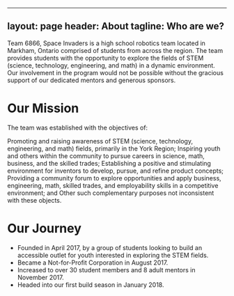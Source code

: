 ------ 
layout: page
header: About
tagline: Who are we?
---
Team 6866, Space Invaders is a high school robotics team located in Markham, Ontario comprised of students from across the region. The team provides students with the opportunity to explore the fields of STEM (science, technology, engineering, and math) in a dynamic environment. Our involvement in the program would not be possible without the gracious support of our dedicated mentors and generous sponsors.

<h1>Our Mission</h1>

The team was established with the objectives of:

Promoting and raising awareness of STEM (science, technology, engineering, and math) fields, primarily in the York Region;
Inspiring youth and others within the community to pursue careers in science, math, business, and the skilled trades;
Establishing a positive and stimulating environment for inventors to develop, pursue, and refine product concepts;
Providing a community forum to explore opportunities and apply business, engineering, math, skilled trades, and employability skills in a competitive environment; and
Other such complementary purposes not inconsistent with these objects.

<h1>Our Journey</h1>

- Founded in April 2017, by a group of students looking to build an accessible outlet for youth interested in exploring the STEM fields.
- Became a Not-for-Profit Corporation in August 2017.
- Increased to over 30 student members and 8 adult mentors in November 2017.
- Headed into our first build season in January 2018.
